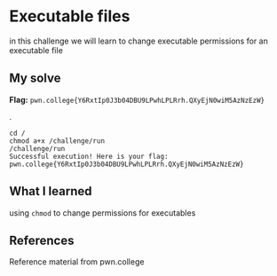 # Executable files
in this challenge we will learn to change executable permissions for an executable file

## My solve
**Flag:** `pwn.college{Y6RxtIp0J3b04DBU9LPwhLPLRrh.QXyEjN0wiM5AzNzEzW}`

.
```
cd /
chmod a+x /challenge/run
/challenge/run
Successful execution! Here is your flag:
pwn.college{Y6RxtIp0J3b04DBU9LPwhLPLRrh.QXyEjN0wiM5AzNzEzW}
```

## What I learned
using `chmod` to change permissions for executables

## References 
Reference material from pwn.college
